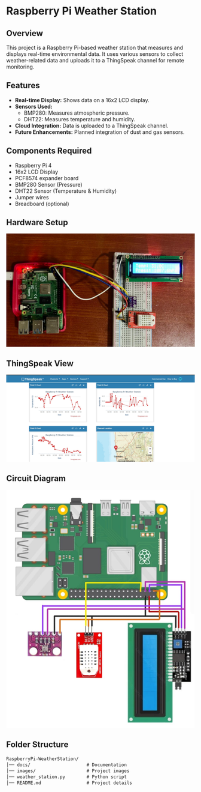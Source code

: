 # Raspberry Pi Weather Station

## Overview
This project is a Raspberry Pi-based weather station that measures and displays real-time environmental data. It uses various sensors to collect weather-related data and uploads it to a ThingSpeak channel for remote monitoring.

## Features
- **Real-time Display:** Shows data on a 16x2 LCD display.
- **Sensors Used:**
  - BMP280: Measures atmospheric pressure.
  - DHT22: Measures temperature and humidity.
- **Cloud Integration:** Data is uploaded to a ThingSpeak channel.
- **Future Enhancements:** Planned integration of dust and gas sensors.

## Components Required
- Raspberry Pi 4
- 16x2 LCD Display
- PCF8574 expander board
- BMP280 Sensor (Pressure)
- DHT22 Sensor (Temperature & Humidity)
- Jumper wires
- Breadboard (optional)

## Hardware Setup
![Hardware Setup](images/hardware_setup.jpg)

## ThingSpeak View
![ThingSpeak View](images/thingspeak_display.jpg)

## Circuit Diagram
![Circuit Diagram](images/circuit.jpg)

## Folder Structure
```
RaspberryPi-WeatherStation/
│── docs/                     # Documentation
│── images/                   # Project images
│── weather_station.py        # Python script
│── README.md                 # Project details
```

